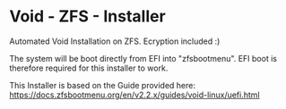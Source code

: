 # Void - ZFS - Installer

Automated Void Installation on ZFS.
Ecryption included :)

The system will be boot directly from EFI into "zfsbootmenu".
EFI boot is therefore required for this installer to work.

This Installer is based on the Guide provided here:
https://docs.zfsbootmenu.org/en/v2.2.x/guides/void-linux/uefi.html
